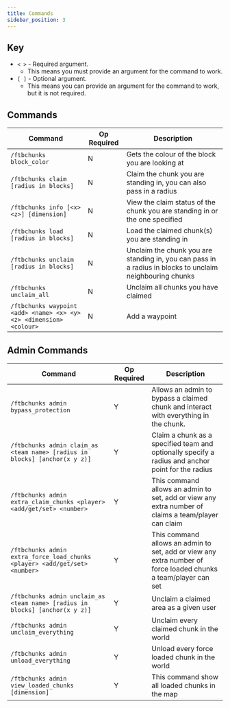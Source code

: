 ```yaml
---
title: Commands
sidebar_position: 3
---
```


## Key

- `< >` - Required argument.
    - This means you must provide an argument for the command to work.
- `[ ]` - Optional argument.
    - This means you can provide an argument for the command to work, but it is not required.

## Commands
| Command                                                             | Op Required | Description                                                                                              |
|---------------------------------------------------------------------|-------------|----------------------------------------------------------------------------------------------------------|
| `/ftbchunks block_color`                                            | N           | Gets the colour of the block you are looking at                                                          |
| `/ftbchunks claim [radius in blocks]`                               | N           | Claim the chunk you are standing in, you can also pass in a radius                                       |
| `/ftbchunks info [<x> <z>] [dimension]`                             | N           | View the claim status of the chunk you are standing in or the one specified                              |
| `/ftbchunks load [radius in blocks]`                                | N           | Load the claimed chunk(s) you are standing in                                                            |
| `/ftbchunks unclaim [radius in blocks]`                             | N           | Unclaim the chunk you are standing in, you can pass in a radius in blocks to unclaim neighbouring chunks |
| `/ftbchunks unclaim_all`                                            | N           | Unclaim all chunks you have claimed                                                                      |
| `/ftbchunks waypoint <add> <name> <x> <y> <z> <dimension> <colour>` | N           | Add a waypoint                                                                                           |

## Admin Commands

| Command                                                                      | Op Required | Description                                                                                                    |
|------------------------------------------------------------------------------|-------------|----------------------------------------------------------------------------------------------------------------|
| `/ftbchunks admin bypass_protection`                                         | Y           | Allows an admin to bypass a claimed chunk and interact with everything in the chunk.                           |
| `/ftbchunks admin claim_as <team name> [radius in blocks] [anchor(x y z)]`   | Y           | Claim a chunk as a specified team and optionally specify a radius and anchor point for the radius              |
| `/ftbchunks admin extra_claim_chunks <player> <add/get/set> <number>`        | Y           | This command allows an admin to set, add or view any extra number of claims a team/player can claim            |
| `/ftbchunks admin extra_force_load_chunks <player> <add/get/set> <number>`   | Y           | This command allows an admin to set, add or view any extra number of force loaded chunks a team/player can set |
| `/ftbchunks admin unclaim_as <team name> [radius in blocks] [anchor(x y z)]` | Y           | Unclaim a claimed area as a given user                                                                         |
| `/ftbchunks admin unclaim_everything`                                        | Y           | Unclaim every claimed chunk in the world                                                                       |
| `/ftbchunks admin unload_everything`                                         | Y           | Unload every force loaded chunk in the world                                                                   |
| `/ftbchunks admin view_loaded_chunks [dimension]`                            | Y           | This command show all loaded chunks in the map                                                                 |
